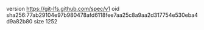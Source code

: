 version https://git-lfs.github.com/spec/v1
oid sha256:77ab29104e97b980478afd6118fee7aa25c8a9aa2d317754e530eba4d9a82b80
size 1252
